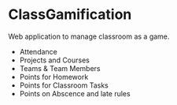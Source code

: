 # ClassGamification

Web application to manage classroom as a game.

- Attendance
- Projects and Courses 
- Teams & Team Members
- Points for Homework
- Points for Classroom Tasks
- Points on Abscence and late rules
